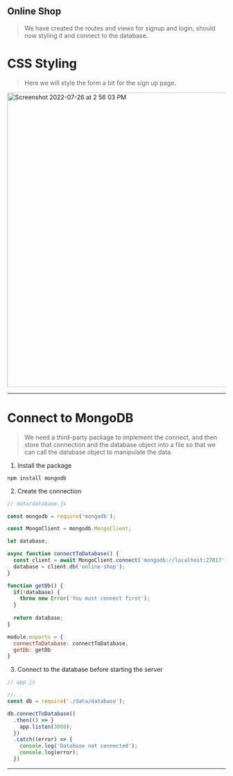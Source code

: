 ## Online Shop
> We have created the routes and views for signup and login, should now styling it and connect to the database.

# CSS Styling
> Here we will style the form a bit for the sign up page.

<img height="679" alt="Screenshot 2022-07-26 at 2 56 03 PM" src="https://user-images.githubusercontent.com/82365010/181023639-86ccfc19-f2b4-4eb0-ab57-907c312accee.png">

---

# Connect to MongoDB
> We need a third-party package to implement the connect, and then store that connection and the database object into a file so that we can call the database object to manipulate the data.
1. Install the package
```console
npm install mongodb
```
2. Create the connection
```js
// data/database.js

const mongodb = require('mongodb');

const MongoClient = mongodb.MongoClient;

let database;

async function connectToDatabase() {
  const client = await MongoClient.connect('mongodb://localhost:27017');
  database = client.db('online-shop');
}

function getDb() {
  if(!database) {
    throw new Error('You must connect first');
  }
  
  return database;
}

module.exports = {
  connectToDatabase: connectToDatabase,
  getDb: getDb
}
```
3. Connect to the database before starting the server
```js
// app.js

//...
const db = require('./data/database');

db.connectToDatabase()
  .then(() => }
    app.listen(3000);
  })
  .catch((error) => {
    console.log('Database not connected');
    console.log(error);
  })
```

---

